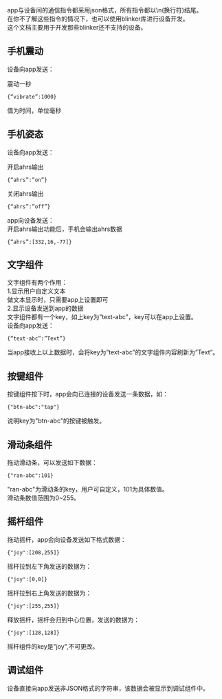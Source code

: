 app与设备间的通信指令都采用json格式，所有指令都以\n(换行符)结尾。  
在你不了解这些指令的情况下，也可以使用blinker库进行设备开发。  
这个文档主要用于开发那些blinker还不支持的设备。  

## 手机震动
设备向app发送：  

震动一秒  
```
{“vibrate”:1000}
```
值为时间，单位毫秒  

## 手机姿态
设备向app发送：  

开启ahrs输出  
```
{“ahrs”:”on”}
```
关闭ahrs输出  
```
{“ahrs”:”off”}
```
app向设备发送：  
开启ahrs输出功能后，手机会输出ahrs数据  
```
{“ahrs”:[332,16,-77]}
```

## 文字组件
文字组件有两个作用：  
1.显示用户自定义文本  
做文本显示时，只需要app上设置即可  
2.显示设备发送到app的数据  
文字组件都有一个key，如上key为”text-abc”，key可以在app上设置。  
设备向app发送：  
```
{“text-abc”:”Text”}
```
当app接收上以上数据时，会将key为”text-abc”的文字组件内容刷新为”Text”。  


## 按键组件
按键组件按下时，app会向已连接的设备发送一条数据，如：  
```
{"btn-abc":"tap"}
```
说明key为"btn-abc"的按键被触发。  
 

## 滑动条组件

拖动滑动条，可以发送如下数据：  
```
{"ran-abc":101}
```
"ran-abc"为滑动条的key，用户可自定义，101为具体数值。  
滑动条数值范围为0~255。  


## 摇杆组件
拖动摇杆，app会向设备发送如下格式数据：  
```
{"joy":[208,255]}
```
摇杆拉到左下角发送的数据为：  
```
{"joy":[0,0]}
```
摇杆拉到右上角发送的数据为：  
```
{"joy":[255,255]}
```
释放摇杆，摇杆会归到中心位置，发送的数据为：  
```
{"joy":[128,128]}
```
摇杆组件的key是"joy",不可更改。  


## 调试组件
设备直接向app发送非JSON格式的字符串，该数据会被显示到调试组件中。  